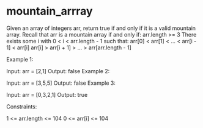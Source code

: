 # mountain_arrray
Given an array of integers arr, return true if and only if it is a valid mountain array.  Recall that arr is a mountain array if and only if:  arr.length >= 3 There exists some i with 0 &lt; i &lt; arr.length - 1 such that: arr[0] &lt; arr[1] &lt; ... &lt; arr[i - 1] &lt; arr[i] arr[i] > arr[i + 1] > ... > arr[arr.length - 1]
<br>

Example 1:

Input: arr = [2,1]
Output: false
Example 2:

Input: arr = [3,5,5]
Output: false
Example 3:

Input: arr = [0,3,2,1]
Output: true
 

Constraints:

1 <= arr.length <= 104
0 <= arr[i] <= 104
